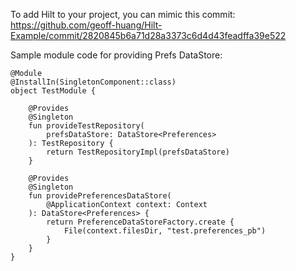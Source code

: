 To add Hilt to your project, you can mimic this commit: https://github.com/geoff-huang/Hilt-Example/commit/2820845b6a71d28a3373c6d4d43feadffa39e522


Sample module code for providing Prefs DataStore:
```
@Module
@InstallIn(SingletonComponent::class)
object TestModule {

    @Provides
    @Singleton
    fun provideTestRepository(
        prefsDataStore: DataStore<Preferences>
    ): TestRepository {
        return TestRepositoryImpl(prefsDataStore)
    }

    @Provides
    @Singleton
    fun providePreferencesDataStore(
        @ApplicationContext context: Context
    ): DataStore<Preferences> {
        return PreferenceDataStoreFactory.create {
            File(context.filesDir, "test.preferences_pb")
        }
    }
}
```
